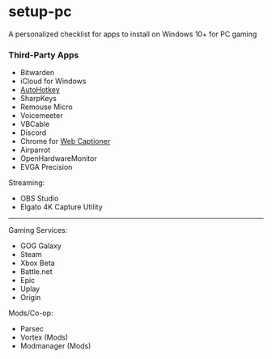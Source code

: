 # setup-pc

A personalized checklist for apps to install on Windows 10+ for PC gaming

### Third-Party Apps

- Bitwarden
- iCloud for Windows
- [AutoHotkey](https://www.autohotkey.com/download/)
- SharpKeys
- Remouse Micro
- Voicemeeter
- VBCable
- Discord
- Chrome for [Web Captioner](https://webcaptioner.com/captioner)
- Airparrot
- OpenHardwareMonitor
- EVGA Precision

Streaming:
- OBS Studio
- Elgato 4K Capture Utility

---

Gaming Services:
- GOG Galaxy
- Steam
- Xbox Beta
- Battle.net
- Epic
- Uplay
- Origin

Mods/Co-op:
- Parsec
- Vortex (Mods)
- Modmanager (Mods)
